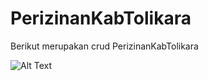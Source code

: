 # PerizinanKabTolikara
Berikut merupakan crud PerizinanKabTolikara

![Alt Text](PerizinanKabTolikara/halaman_login.png)





